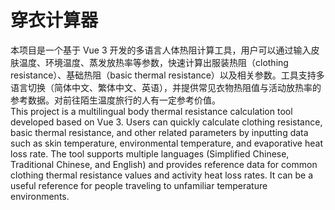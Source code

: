 # 穿衣计算器

本项目是一个基于 Vue 3 开发的多语言人体热阻计算工具，用户可以通过输入皮肤温度、环境温度、蒸发放热率等参数，快速计算出服装热阻（clothing resistance）、基础热阻（basic thermal resistance）以及相关参数。工具支持多语言切换（简体中文、繁体中文、英语），并提供常见衣物热阻值与活动放热率的参考数据。对前往陌生温度旅行的人有一定参考价值。  
This project is a multilingual body thermal resistance calculation tool developed based on Vue 3. Users can quickly calculate clothing resistance, basic thermal resistance, and other related parameters by inputting data such as skin temperature, environmental temperature, and evaporative heat loss rate. The tool supports multiple languages (Simplified Chinese, Traditional Chinese, and English) and provides reference data for common clothing thermal resistance values and activity heat loss rates. It can be a useful reference for people traveling to unfamiliar temperature environments.